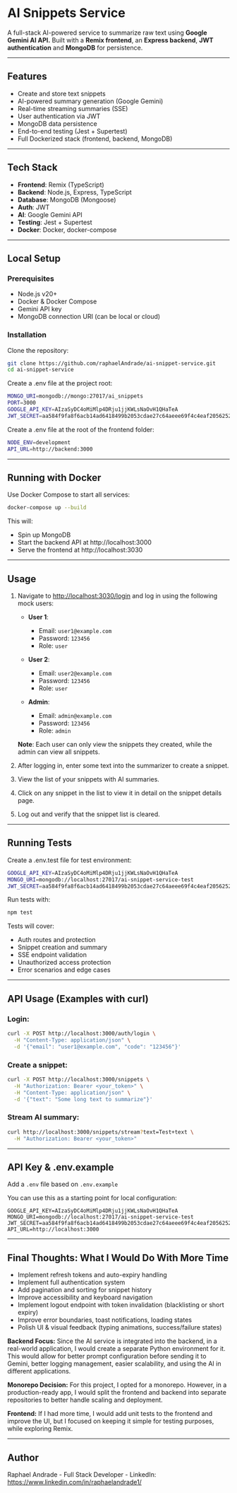 # AI Snippets Service

A full-stack AI-powered service to summarize raw text using **Google Gemini AI API.**
Built with a **Remix frontend**, an **Express backend**, **JWT authentication** and **MongoDB** for persistence.

---

## Features

- Create and store text snippets
- AI-powered summary generation (Google Gemini)
- Real-time streaming summaries (SSE)
- User authentication via JWT
- MongoDB data persistence
- End-to-end testing (Jest + Supertest)
- Full Dockerized stack (frontend, backend, MongoDB)

---

## Tech Stack

- **Frontend**: Remix (TypeScript)
- **Backend**: Node.js, Express, TypeScript
- **Database**: MongoDB (Mongoose)
- **Auth**: JWT
- **AI**: Google Gemini API
- **Testing**: Jest + Supertest
- **Docker**: Docker, docker-compose

---

## Local Setup

### Prerequisites

- Node.js v20+
- Docker & Docker Compose
- Gemini API key
- MongoDB connection URI (can be local or cloud)

### Installation

Clone the repository:
```bash
git clone https://github.com/raphaelAndrade/ai-snippet-service.git
cd ai-snippet-service
```

Create a .env file at the project root:
```bash
MONGO_URI=mongodb://mongo:27017/ai_snippets
PORT=3000
GOOGLE_API_KEY=AIzaSyDC4oMiMlp4DRju1jjKWLsNaOvH1QHaTeA
JWT_SECRET=aa584f9fa8f6acb14ad6418499b2053cdae27c64aeee69f4c4eaf20562524ac6df8eff6744714950861961c071d89f88f5fea1d3551ba471ca6d54a8e2fea5ae

```

Create a .env file at the root of the frontend folder:
```bash
NODE_ENV=development
API_URL=http://backend:3000

```

---

## Running with Docker

Use Docker Compose to start all services:

```bash
docker-compose up --build
```

This will:
- Spin up MongoDB
- Start the backend API at http://localhost:3000
- Serve the frontend at http://localhost:3030

---

## Usage

1. Navigate to [http://localhost:3030/login](http://localhost:3030/login) and log in using the following mock users:

   - **User 1**:  
     - Email: `user1@example.com`  
     - Password: `123456`
     - Role: `user`
   
   - **User 2**:  
     - Email: `user2@example.com`  
     - Password: `123456`
     - Role: `user`

   - **Admin**:  
     - Email: `admin@example.com`  
     - Password: `123456`
     - Role: `admin`
     
   **Note**: Each user can only view the snippets they created, while the admin can view all snippets.

2. After logging in, enter some text into the summarizer to create a snippet.
3. View the list of your snippets with AI summaries.
4. Click on any snippet in the list to view it in detail on the snippet details page.
5. Log out and verify that the snippet list is cleared.

---

## Running Tests

Create a .env.test file for test environment:
```bash
GOOGLE_API_KEY=AIzaSyDC4oMiMlp4DRju1jjKWLsNaOvH1QHaTeA
MONGO_URI=mongodb://localhost:27017/ai-snippet-service-test
JWT_SECRET=aa584f9fa8f6acb14ad6418499b2053cdae27c64aeee69f4c4eaf20562524ac6df8eff6744714950861961c071d89f88f5fea1d3551ba471ca6d54a8e2fea5ae
```

Run tests with:
```bash
npm test
```

Tests will cover:
- Auth routes and protection
- Snippet creation and summary
- SSE endpoint validation
- Unauthorized access protection
- Error scenarios and edge cases

---

## API Usage (Examples with curl)

### Login:
```bash
curl -X POST http://localhost:3000/auth/login \
  -H "Content-Type: application/json" \
  -d '{"email": "user1@example.com", "code": "123456"}'
```

### Create a snippet:
```bash
curl -X POST http://localhost:3000/snippets \
  -H "Authorization: Bearer <your_token>" \
  -H "Content-Type: application/json" \
  -d '{"text": "Some long text to summarize"}'
```

### Stream AI summary:
```bash
curl http://localhost:3000/snippets/stream?text=Test+text \
  -H "Authorization: Bearer <your_token>"
```

---

## API Key & .env.example
Add a `.env` file based on `.env.example`

You can use this as a starting point for local configuration:
```env
GOOGLE_API_KEY=AIzaSyDC4oMiMlp4DRju1jjKWLsNaOvH1QHaTeA
MONGO_URI=mongodb://localhost:27017/ai-snippet-service-test
JWT_SECRET=aa584f9fa8f6acb14ad6418499b2053cdae27c64aeee69f4c4eaf20562524ac6df8eff6744714950861961c071d89f88f5fea1d3551ba471ca6d54a8e2fea5ae
API_URL=http://localhost:3000
```

---

## Final Thoughts: What I Would Do With More Time 

- Implement refresh tokens and auto-expiry handling 
- Implement full authentication system
- Add pagination and sorting for snippet history 
- Improve accessibility and keyboard navigation 
- Implement logout endpoint with token invalidation (blacklisting or short expiry)
- Improve error boundaries, toast notifications, loading states 
- Polish UI & visual feedback (typing animations, success/failure states)

**Backend Focus:** Since the AI service is integrated into the backend, in a real-world application, I would create a separate Python environment for it. This would allow for better prompt configuration before sending it to Gemini, better logging management, easier scalability, and using the AI in different applications.

**Monorepo Decision:** For this project, I opted for a monorepo. However, in a production-ready app, I would split the frontend and backend into separate repositories to better handle scaling and deployment.

**Frontend:** If I had more time, I would add unit tests to the frontend and improve the UI, but I focused on keeping it simple for testing purposes, while exploring Remix.

---

## Author

Raphael Andrade - Full Stack Developer - LinkedIn: https://www.linkedin.com/in/raphaelandrade1/